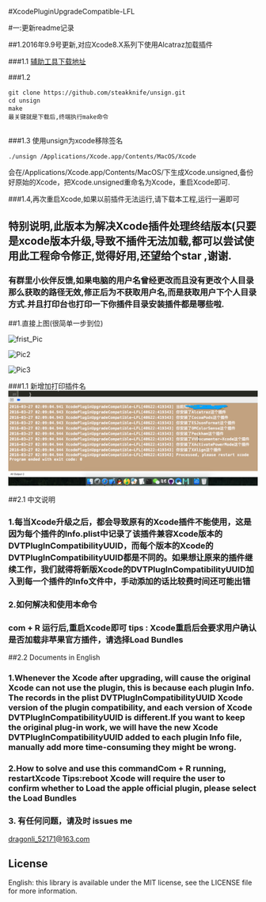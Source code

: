 #XcodePluginUpgradeCompatible-LFL


#一:更新readme记录

##1.2016年9.9号更新,对应Xcode8.X系列下使用Alcatraz加载插件

###1.1 [辅助工具下载地址](https://github.com/steakknife/unsign)

###1.2  
```
git clone https://github.com/steakknife/unsign.git
cd unsign
make    
最关键就是下载后,终端执行make命令
 
```
###1.3 使用unsign为xcode移除签名

```
./unsign /Applications/Xcode.app/Contents/MacOS/Xcode

```
会在/Applications/Xcode.app/Contents/MacOS/下生成Xcode.unsigned,备份好原始的Xcode，把Xcode.unsigned重命名为Xcode，重启Xcode即可.

###1.4,再次重启Xcode,如果以前插件无法运行,请下载本工程,运行一遍即可



## 特别说明,此版本为解决Xcode插件处理终结版本(只要是xcode版本升级,导致不插件无法加载,都可以尝试使用此工程命令修正,觉得好用,还望给个star ,谢谢.

### 有群里小伙伴反馈,如果电脑的用户名曾经更改而且没有更改个人目录那么获取的路径无效,修正后为不获取用户名,而是获取用户下个人目录方式.并且打印台也打印一下你插件目录安装插件都是哪些啦.

##1.直接上图(很简单一步到位)


![frist_Pic](https://github.com/LFL2018/Som_related_information_LFL/blob/master/The_picture/XcodePluginUpgradeCompatible-LFL/XcodePluginUpgradeCompatible-LFL1.png?raw=true)


![Pic2](https://github.com/LFL2018/Som_related_information_LFL/blob/master/The_picture/XcodePluginUpgradeCompatible-LFL/XcodePluginUpgradeCompatible-LFL2.png?raw=true)

![Pic3](https://github.com/LFL2018/Som_related_information_LFL/blob/master/The_picture/XcodePluginUpgradeCompatible-LFL/XcodePluginUpgradeCompatible-LFL3.png?raw=true)

###1.1 新增加打印插件名
![](./lastPic.png)

##2.1    中文说明

### 1.每当Xcode升级之后，都会导致原有的Xcode插件不能使用，这是因为每个插件的Info.plist中记录了该插件兼容Xcode版本的DVTPlugInCompatibilityUUID，而每个版本的Xcode的DVTPlugInCompatibilityUUID都是不同的。如果想让原来的插件继续工作，我们就得将新版Xcode的DVTPlugInCompatibilityUUID加入到每一个插件的Info文件中，手动添加的话比较费时间还可能出错

### 2.如何解决和使用本命令
###  com + R 运行后,重启Xcode即可  tips : Xcode重启后会要求用户确认是否加载非苹果官方插件，请选择Load Bundles
 

##2.2   Documents in English
 
### 1.Whenever the Xcode after upgrading, will cause the original Xcode can not use the plugin, this is because each plugin Info. The records in the plist DVTPlugInCompatibilityUUID Xcode version of the plugin compatibility, and each version of Xcode DVTPlugInCompatibilityUUID is different.If you want to keep the original plug-in work, we will have the new Xcode DVTPlugInCompatibilityUUID added to each plugin Info file, manually add more time-consuming they might be wrong.

### 2.How to solve and use this commandCom + R running, restartXcode   Tips:reboot Xcode will require the user to confirm whether to Load the apple official plugin, please select the Load Bundles


### 3. 有任何问题，请及时 issues me 
 <dragonli_52171@163.com>   
 

## License

English: this library is available under the MIT license, see the LICENSE file for more information.  